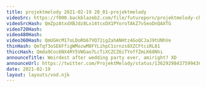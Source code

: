 ```yaml
---
title: projektmelody 2021-02-19 20_01-projektmelody
videoSrc: https://f000.backblazeb2.com/file/futureporn/projektmelody-chaturbate-2021-02-19.mp4
videoSrcHash: QmZpzAtxdXBJdz8Lx14tcxDX1PYoroTAkZ7vSeoDnQAXTG
video720Hash: 
video480Hash: 
video360Hash: QmUGHcM17oLDoRb67VQ72igZahANHtz4GoQCJaJ9tUNhVe
thinHash: QmTqf3oSE6FfigWMozwM8FYLihpC1srnzs8XZCFtciRL81
thiccHash: Qmda9Coc6NX4RY5VWGao7LcTiXCZCZ6iTYoffZmLK68Nhi
announceTitle: Weirdest after wedding party ever, amiright? XD
announceUrl: https://twitter.com/ProjektMelody/status/1362929843759943681
date: 2021-02-19
layout: layouts/vod.njk
---
```

